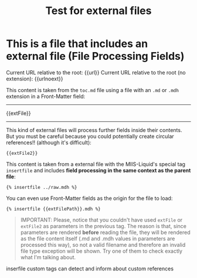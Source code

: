 ﻿---
title: Test for external files
description: shouldn't appear because excerpt takes precedence
excerpt: "This is a description. You could have used excerpt, description or summary in that order of precedence if the three are declared"
summary: Shouldn't appear because excerpt and description take precedence
data: a,b,c,d,e
extFile: ~/toc.md
extFile2: ../raw.mdh
#Can't inject this file (no extension). Is used to demonstrate processing fields in injectfile
extFilePath: ../raw
---
# This is a file that includes an external file (File Processing Fields)

Current URL relative to the root: {{url}}
Current URL relative to the root (no extension): {{urlnoext}}

This content is taken from the `toc.md` file using a file with an `.md` or `.mdh` extension in a Front-Matter field:

----
{{extFile}}

---

This kind of external files will process further fields inside their contents. But you must be careful because you could potentially create circular references!! (although it's difficult):

```
{{extFile2}}
```

This content is taken from a external file with the MIIS-Liquid's special tag `insertfile` and includes **field processing in the same context as the parent file**:

```
{% insertfile ../raw.mdh %}
```

You can even use Front-Matter fields as the origin for the file to load:

```
{% insertfile {{extFilePath}}.mdh %}
```

>IMPORTANT: Please, notice that you couldn't have used `extFile` or `extFile2` as parameters in the previous tag. The reason is that, since parameters are rendered **before** reading the file, they will be rendered as the file content itself (.md and .mdh values in parameters are processed this way), so not a valid filename and therefore an invalid file type exception will be shown. Try one of them to check exactly what I'm talking about.

inserfile custom tags can detect and inform about custom references